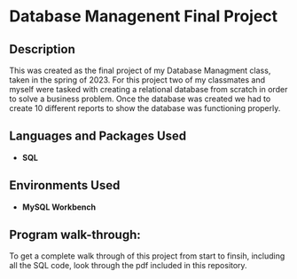 <h1>Database Managenent Final Project</h1>

<h2>Description</h2>
This was created as the final project of my Database Managment class, taken in the spring of 2023. For this project two of my classmates and myself were tasked with creating a relational database from scratch in order to solve a business problem. Once the database was created we had to create 10 different reports to show the database was functioning properly. 
<br />


<h2>Languages and Packages Used</h2>

- <b>SQL</b> 

<h2>Environments Used </h2>

- <b>MySQL Workbench</b> 

<h2>Program walk-through:</h2>

To get a complete walk through of this project from start to finsih, including all the SQL code, look through the pdf included in this repository. 

<!--

<p align="center">
Launch the utility: <br/>
<img src="https://i.imgur.com/62TgaWL.png" height="80%" width="80%" alt="Disk Sanitization Steps"/>
<br />
<br />
Select the disk:  <br/>
<img src="https://i.imgur.com/tcTyMUE.png" height="80%" width="80%" alt="Disk Sanitization Steps"/>
<br />
<br />
Enter the number of passes: <br/>
<img src="https://i.imgur.com/nCIbXbg.png" height="80%" width="80%" alt="Disk Sanitization Steps"/>
<br />
<br />
Confirm your selection:  <br/>
<img src="https://i.imgur.com/cdFHBiU.png" height="80%" width="80%" alt="Disk Sanitization Steps"/>
<br />
<br />
Wait for process to complete (may take some time):  <br/>
<img src="https://i.imgur.com/JL945Ga.png" height="80%" width="80%" alt="Disk Sanitization Steps"/>
<br />
<br />
Sanitization complete:  <br/>
<img src="https://i.imgur.com/K71yaM2.png" height="80%" width="80%" alt="Disk Sanitization Steps"/>
<br />
<br />
Observe the wiped disk:  <br/>
<img src="https://i.imgur.com/AeZkvFQ.png" height="80%" width="80%" alt="Disk Sanitization Steps"/>
</p>

--!>

<!--
 ```diff
- text in red
+ text in green
! text in orange
# text in gray
@@ text in purple (and bold)@@
```
--!>
